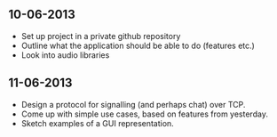 ## 10-06-2013 ##
* Set up project in a private github repository
* Outline what the application should be able to do (features etc.)
* Look into audio libraries

## 11-06-2013 ##
* Design a protocol for signalling (and perhaps chat) over TCP.
* Come up with simple use cases, based on features from yesterday.
* Sketch examples of a GUI representation.
